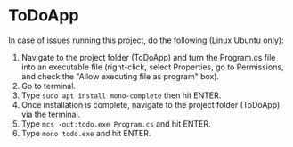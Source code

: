 # ToDoApp

In case of issues running this project, do the following (Linux Ubuntu only):

1. Navigate to the project folder (ToDoApp) and turn the Program.cs file into an executable file (right-click, select Properties, go to Permissions, and check the "Allow executing file as program" box). 
2. Go to terminal.
2. Type `sudo apt install mono-complete` then hit ENTER.
4. Once installation is complete, navigate to the project folder (ToDoApp) via the terminal.
5. Type `mcs -out:todo.exe Program.cs` and hit ENTER.
6. Type `mono todo.exe` and hit ENTER.
